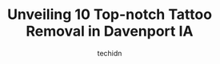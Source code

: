 ---
layout: ampstory
image: https://i0.wp.com/www.depkes.org/wp-content/uploads/2023/06/tattoo-removal-0-in-davenport-ia-1685857155.jpeg?resize=640,853
author: techidn
featured: false
description: Discover the impressive array of Tattoo Removal options in Davenport IA, where you can find 10 of the largest Tattoo Removal establishments in the area. From renowned classics to hidden gems
title: Unveiling 10 Top-notch Tattoo Removal in Davenport IA
cover:
   title: Unveiling 10 Top-notch Tattoo Removal in Davenport IA
   subtitle: Rickpate
   background: https://www.depkes.org/wp-content/uploads/2023/06/tattoo-removal-0-in-davenport-ia-1685857155.jpeg

pages: 
 - layout: thirds
   top: <h1>#1 Tooth And Nail Tattoo</h1>
   bottom: "<p>I got a tattoo done by Lindsay and all around, she was great. She brought my tattoo vision to life and made it everything I wanted it to be. Ill be going back to her for</p>"
   background: https://www.depkes.org/wp-content/uploads/2023/06/tattoo-removal-1-in-davenport-ia-1685857156.jpeg
   backgroundblur: true
 - layout: thirds
   top: <h1>#2 Ynot Ink Studio</h1>
   bottom: "<p>Dave Ellis did my piercing and he made the experience pleasant. He was so nice, walked me through the process, and informed of aftercare. He also told me I could reach ou</p>"
   background: https://www.depkes.org/wp-content/uploads/2023/06/tattoo-removal-2-in-davenport-ia-1685857156.jpeg
   cta:
      link: https://www.depkes.org/blog/unveiling-10-top-notch-tattoo-removal-in-davenport-ia/
      text: Unveiling 10 Top-notch Tattoo Removal in Davenport IA
 - layout: thirds
   top: <h1>#3 The Silver Key</h1>
   bottom: "<p>735 Federal St Suite 101, Davenport, IA 52803, United States</p>"
   background: https://www.depkes.org/wp-content/uploads/2023/06/tattoo-removal-3-in-davenport-ia-1685857156.jpeg
   cta:
      link: https://www.depkes.org/blog/unveiling-10-top-notch-tattoo-removal-in-davenport-ia/
      text: Unveiling 10 Top-notch Tattoo Removal in Davenport IA
 - layout: thirds
   top: <h1>#4 O`Tool Design Custom Tattoo</h1>
   bottom: "<p>1301 N Harrison St, Davenport, IA 52803, United States</p>"
   background: https://images.unsplash.com/photo-1518640467707-6811f4a6ab73?ixlib=rb-4.0.3&ixid=MnwxMjA3fDB8MHxwaG90by1wYWdlfHx8fGVufDB8fHx8&auto=format&fit=crop&w=640&h=853&q=80
   cta:
      link: https://www.depkes.org/blog/unveiling-10-top-notch-tattoo-removal-in-davenport-ia/
      text: Unveiling 10 Top-notch Tattoo Removal in Davenport IA
 - layout: thirds
   top: <h1>#5 Arch Rivals Tattoo</h1>
   bottom: "<p>2256 State St, Bettendorf, IA 52722, United States</p>"
   background: https://images.unsplash.com/photo-1564951434112-64d74cc2a2d7?ixlib=rb-4.0.3&ixid=MnwxMjA3fDB8MHxwaG90by1wYWdlfHx8fGVufDB8fHx8&auto=format&fit=crop&w=640&h=853&q=80
   cta:
      link: https://www.depkes.org/blog/unveiling-10-top-notch-tattoo-removal-in-davenport-ia/
      text: Unveiling 10 Top-notch Tattoo Removal in Davenport IA
 - layout: thirds
   top: <h1>#6 Belle La Vie Beauty Bar</h1>
   bottom: "<p>5335 Eastern Ave Suite D1, Davenport, IA 52807, United States</p>"
   background: https://images.unsplash.com/photo-1549241520-425e3dfc01cb?ixlib=rb-4.0.3&ixid=MnwxMjA3fDB8MHxwaG90by1wYWdlfHx8fGVufDB8fHx8&auto=format&fit=crop&w=640&h=853&q=80
   cta:
      link: https://www.depkes.org/blog/unveiling-10-top-notch-tattoo-removal-in-davenport-ia/
      text: Unveiling 10 Top-notch Tattoo Removal in Davenport IA
 - layout: thirds
   top: <h1>#7 Darkside Art Co.</h1>
   bottom: "<p>610 W 3rd St, Davenport, IA 52801, United States</p>"
   background: https://images.unsplash.com/photo-1618556658017-fd9c732d1360?ixlib=rb-4.0.3&ixid=MnwxMjA3fDB8MHxwaG90by1wYWdlfHx8fGVufDB8fHx8&auto=format&fit=crop&w=640&h=853&q=80
   cta:
      link: https://www.depkes.org/blog/unveiling-10-top-notch-tattoo-removal-in-davenport-ia/
      text: Unveiling 10 Top-notch Tattoo Removal in Davenport IA
 - layout: thirds
   middle: Continue reading...
   background: https://images.unsplash.com/photo-1496096265110-f83ad7f96608?ixlib=rb-4.0.3&ixid=MnwxMjA3fDB8MHxwaG90by1wYWdlfHx8fGVufDB8fHx8&auto=format&fit=crop&w=640&h=853&q=80
   cta:
      link: https://www.depkes.org/blog/unveiling-10-top-notch-tattoo-removal-in-davenport-ia/
      text: Unveiling 10 Top-notch Tattoo Removal in Davenport IA
      
---